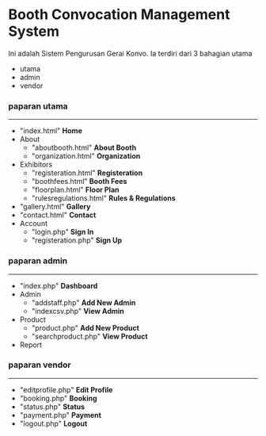 # Booth Convocation Management System

Ini adalah Sistem Pengurusan Gerai Konvo.
Ia terdiri dari 3 bahagian utama
* utama
* admin
* vendor



### paparan utama
___
* "index.html" **Home**
* About 
  * "aboutbooth.html" **About Booth**
  * "organization.html" **Organization**
* Exhibitors 
  * "registeration.html" **Registeration**
  * "boothfees.html" **Booth Fees**
  * "floorplan.html" **Floor Plan**
  * "rulesregulations.html" **Rules & Regulations**
* "gallery.html" **Gallery**
* "contact.html" **Contact**
* Account
  * "login.php" **Sign In**
  * "registeration.php" **Sign Up**


### paparan admin
___
* "index.php" **Dashboard**
* Admin
  * "addstaff.php" **Add New Admin**
  * "indexcsv.php" **View Admin**
* Product
  * "product.php" **Add New Product**
  * "searchproduct.php" **View Product**
* Report


### paparan vendor 
___
* "editprofile.php" **Edit Profile**
* "booking.php" **Booking**
* "status.php" **Status**
* "payment.php" **Payment**
* "logout.php" **Logout**
